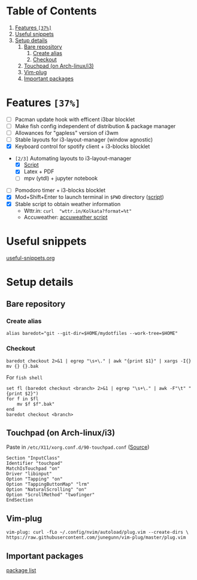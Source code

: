 
# Table of Contents

1.  [Features <code>[37%]</code>](#org940a86d)
2.  [Useful snippets](#org9dea2ce)
3.  [Setup details](#org670ad42)
    1.  [Bare repository](#orgf852b26)
        1.  [Create alias](#orgfd9d9c7)
        2.  [Checkout](#org4f048f1)
    2.  [Touchpad (on Arch-linux/i3)](#orgf39b09a)
    3.  [Vim-plug](#org33cb729)
    4.  [Important packages](#org8577977)


<a id="org940a86d"></a>

# Features <code>[37%]</code>

-   [ ] Pacman update hook with efficent i3bar blocklet
-   [ ] Make fish config independent of distribution & package manager
-   [ ] Allowances for "gapless" version of i3wm
-   [ ] Stable layouts for i3-layout-manager (window agnostic)
-   [X] Keyboard control for spotify client + i3-blocks blocklet
-   <code>[2/3]</code> Automating layouts to i3-layout-manager
    -   [X] [Script](.config/scripts/load_i3layout.sh)
    -   [X] Latex + PDF
    -   [ ] mpv (ytdl) + jupyter notebook
-   [ ] Pomodoro timer + i3-blocks blocklet
-   [X] Mod+Shift+Enter to launch terminal in `$PWD` directory  ([script](.config/scripts/last_pwd_shell.sh))
-   [X] Stable script to obtain weather information
    -   Wttr.in: `curl  "wttr.in/Kolkata?format=%t"`
    -   Accuweather: [accuweather script](.config/scripts/weather.sh)


<a id="org9dea2ce"></a>

# Useful snippets

[useful-snippets.org](.config/useful-snippets.md)


<a id="org670ad42"></a>

# Setup details


<a id="orgf852b26"></a>

## Bare repository


<a id="orgfd9d9c7"></a>

### Create alias

    alias baredot="git --git-dir=$HOME/mydotfiles --work-tree=$HOME"


<a id="org4f048f1"></a>

### Checkout

    baredot checkout 2>&1 | egrep "\s+\." | awk "{print $1}" | xargs -I{} mv {} {}.bak

For `fish shell`

    set fl (baredot checkout <branch> 2>&1 | egrep "\s+\." | awk -F"\t" "{print $2}")
    for f in $fl
        mv $f $f".bak"
    end
    baredot checkout <branch>


<a id="orgf39b09a"></a>

## Touchpad (on Arch-linux/i3)

Paste in `/etc/X11/xorg.conf.d/90-touchpad.conf` ([Source](https://cravencode.com/post/essentials/enable-tap-to-click-in-i3wm))

    Section "InputClass"
    Identifier "touchpad"
    MatchIsTouchpad "on"
    Driver "libinput"
    Option "Tapping" "on"
    Option "TappingButtonMap" "lrm"
    Option "NaturalScrolling" "on"
    Option "ScrollMethod" "twofinger"
    EndSection


<a id="org33cb729"></a>

## Vim-plug

    vim-plug: curl -fLo ~/.config/nvim/autoload/plug.vim --create-dirs \
    https://raw.githubusercontent.com/junegunn/vim-plug/master/plug.vim


<a id="org8577977"></a>

## Important packages

[package list](mydotfiles/required-after-install.md) 

